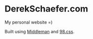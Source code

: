 # DerekSchaefer.com

My personal website =)

Built using [Middleman](https://middlemanapp.com/) and [98.css](https://github.com/jdan/98.css).
